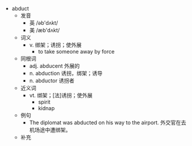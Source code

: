 - abduct
  - 发音
    - 英 /əb'dʌkt/
    - 美 /æb'dʌkt/
  - 词义
    - v. 绑架；诱拐；使外展
      - to take someone away by force
  - 同根词
    - adj. abducent 外展的
    - n. abduction 诱拐，绑架；诱导
    - n. abductor 诱拐者
  - 近义词
    - vt. 绑架；[法]诱拐；使外展
      - spirit
      - kidnap
  - 例句
    - The diplomat was abducted on his way to the airport. 外交官在去机场途中遭绑架。
  - 补充